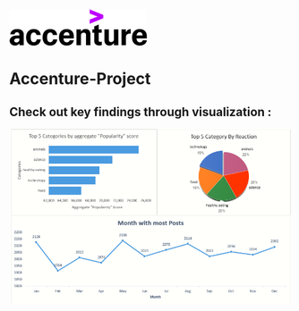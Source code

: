 ![](https://github.com/AkshPraj/Accenture-Project/blob/main/image/Acc_Logo_Black_Purple_RGB.png)
# Accenture-Project

## Check out key findings through visualization : 
![](https://github.com/AkshPraj/Accenture-Project/blob/main/image/final.PNG)

